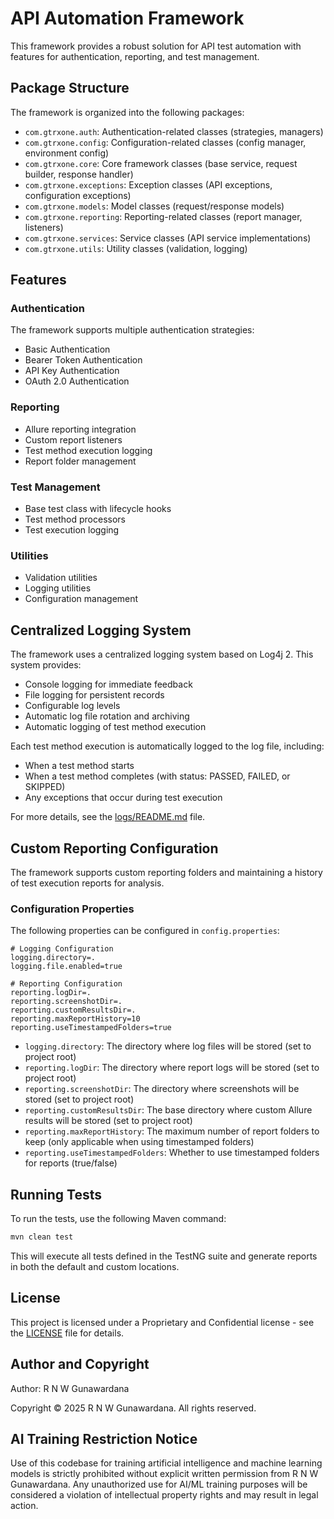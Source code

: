 # API Automation Framework

This framework provides a robust solution for API test automation with features for authentication, reporting, and test management.

## Package Structure
The framework is organized into the following packages:

- `com.gtrxone.auth`: Authentication-related classes (strategies, managers)
- `com.gtrxone.config`: Configuration-related classes (config manager, environment config)
- `com.gtrxone.core`: Core framework classes (base service, request builder, response handler)
- `com.gtrxone.exceptions`: Exception classes (API exceptions, configuration exceptions)
- `com.gtrxone.models`: Model classes (request/response models)
- `com.gtrxone.reporting`: Reporting-related classes (report manager, listeners)
- `com.gtrxone.services`: Service classes (API service implementations)
- `com.gtrxone.utils`: Utility classes (validation, logging)

## Features

### Authentication
The framework supports multiple authentication strategies:
- Basic Authentication
- Bearer Token Authentication
- API Key Authentication
- OAuth 2.0 Authentication

### Reporting
- Allure reporting integration
- Custom report listeners
- Test method execution logging
- Report folder management

### Test Management
- Base test class with lifecycle hooks
- Test method processors
- Test execution logging

### Utilities
- Validation utilities
- Logging utilities
- Configuration management

## Centralized Logging System

The framework uses a centralized logging system based on Log4j 2. This system provides:

- Console logging for immediate feedback
- File logging for persistent records
- Configurable log levels
- Automatic log file rotation and archiving
- Automatic logging of test method execution

Each test method execution is automatically logged to the log file, including:
- When a test method starts
- When a test method completes (with status: PASSED, FAILED, or SKIPPED)
- Any exceptions that occur during test execution

For more details, see the [logs/README.md](logs/README.md) file.

## Custom Reporting Configuration

The framework supports custom reporting folders and maintaining a history of test execution reports for analysis.

### Configuration Properties

The following properties can be configured in `config.properties`:

```properties
# Logging Configuration
logging.directory=.
logging.file.enabled=true

# Reporting Configuration
reporting.logDir=.
reporting.screenshotDir=.
reporting.customResultsDir=.
reporting.maxReportHistory=10
reporting.useTimestampedFolders=true
```

- `logging.directory`: The directory where log files will be stored (set to project root)
- `reporting.logDir`: The directory where report logs will be stored (set to project root)
- `reporting.screenshotDir`: The directory where screenshots will be stored (set to project root)
- `reporting.customResultsDir`: The base directory where custom Allure results will be stored (set to project root)
- `reporting.maxReportHistory`: The maximum number of report folders to keep (only applicable when using timestamped folders)
- `reporting.useTimestampedFolders`: Whether to use timestamped folders for reports (true/false)

## Running Tests

To run the tests, use the following Maven command:

```bash
mvn clean test
```

This will execute all tests defined in the TestNG suite and generate reports in both the default and custom locations.

## License

This project is licensed under a Proprietary and Confidential license - see the [LICENSE](LICENSE) file for details.

## Author and Copyright

Author: R N W Gunawardana

Copyright © 2025 R N W Gunawardana. All rights reserved.

## AI Training Restriction Notice

Use of this codebase for training artificial intelligence and machine learning models is strictly prohibited without explicit written permission from R N W Gunawardana. Any unauthorized use for AI/ML training purposes will be considered a violation of intellectual property rights and may result in legal action.

